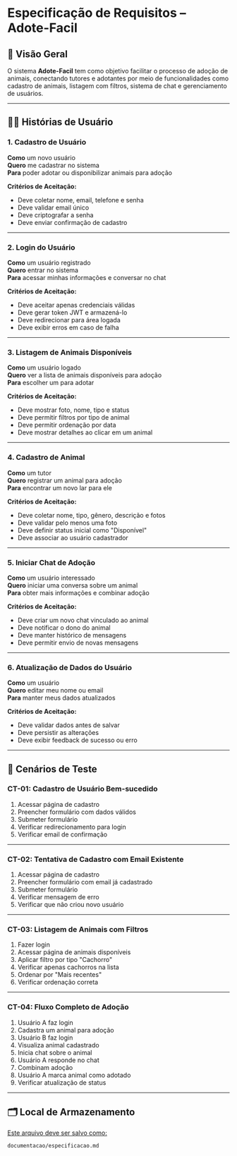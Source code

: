 # Especificação de Requisitos – Adote-Facil

## 🎯 Visão Geral

O sistema **Adote-Facil** tem como objetivo facilitar o processo de adoção de animais, conectando tutores e adotantes por meio de funcionalidades como cadastro de animais, listagem com filtros, sistema de chat e gerenciamento de usuários.

---

## 🧑‍💻 Histórias de Usuário

### 1. Cadastro de Usuário
**Como** um novo usuário  
**Quero** me cadastrar no sistema  
**Para** poder adotar ou disponibilizar animais para adoção  

**Critérios de Aceitação:**
- Deve coletar nome, email, telefone e senha
- Deve validar email único
- Deve criptografar a senha
- Deve enviar confirmação de cadastro

---

### 2. Login do Usuário
**Como** um usuário registrado  
**Quero** entrar no sistema  
**Para** acessar minhas informações e conversar no chat

**Critérios de Aceitação:**
- Deve aceitar apenas credenciais válidas
- Deve gerar token JWT e armazená-lo
- Deve redirecionar para área logada
- Deve exibir erros em caso de falha

---

### 3. Listagem de Animais Disponíveis
**Como** um usuário logado  
**Quero** ver a lista de animais disponíveis para adoção  
**Para** escolher um para adotar  

**Critérios de Aceitação:**
- Deve mostrar foto, nome, tipo e status
- Deve permitir filtros por tipo de animal
- Deve permitir ordenação por data
- Deve mostrar detalhes ao clicar em um animal

---

### 4. Cadastro de Animal
**Como** um tutor  
**Quero** registrar um animal para adoção  
**Para** encontrar um novo lar para ele  

**Critérios de Aceitação:**
- Deve coletar nome, tipo, gênero, descrição e fotos
- Deve validar pelo menos uma foto
- Deve definir status inicial como "Disponível"
- Deve associar ao usuário cadastrador

---

### 5. Iniciar Chat de Adoção
**Como** um usuário interessado  
**Quero** iniciar uma conversa sobre um animal  
**Para** obter mais informações e combinar adoção  

**Critérios de Aceitação:**
- Deve criar um novo chat vinculado ao animal
- Deve notificar o dono do animal
- Deve manter histórico de mensagens
- Deve permitir envio de novas mensagens

---

### 6. Atualização de Dados do Usuário
**Como** um usuário  
**Quero** editar meu nome ou email  
**Para** manter meus dados atualizados

**Critérios de Aceitação:**
- Deve validar dados antes de salvar
- Deve persistir as alterações
- Deve exibir feedback de sucesso ou erro

---

## 🧪 Cenários de Teste

### CT-01: Cadastro de Usuário Bem-sucedido
1. Acessar página de cadastro
2. Preencher formulário com dados válidos
3. Submeter formulário
4. Verificar redirecionamento para login
5. Verificar email de confirmação

---

### CT-02: Tentativa de Cadastro com Email Existente
1. Acessar página de cadastro
2. Preencher formulário com email já cadastrado
3. Submeter formulário
4. Verificar mensagem de erro
5. Verificar que não criou novo usuário

---

### CT-03: Listagem de Animais com Filtros
1. Fazer login
2. Acessar página de animais disponíveis
3. Aplicar filtro por tipo "Cachorro"
4. Verificar apenas cachorros na lista
5. Ordenar por "Mais recentes"
6. Verificar ordenação correta

---

### CT-04: Fluxo Completo de Adoção
1. Usuário A faz login
2. Cadastra um animal para adoção
3. Usuário B faz login
4. Visualiza animal cadastrado
5. Inicia chat sobre o animal
6. Usuário A responde no chat
7. Combinam adoção
8. Usuário A marca animal como adotado
9. Verificar atualização de status

---

## 🗂️ Local de Armazenamento

[Este arquivo deve ser salvo como:](https://github.com/parrera/adote-facil/pull/10)

```bash
documentacao/especificacao.md
```